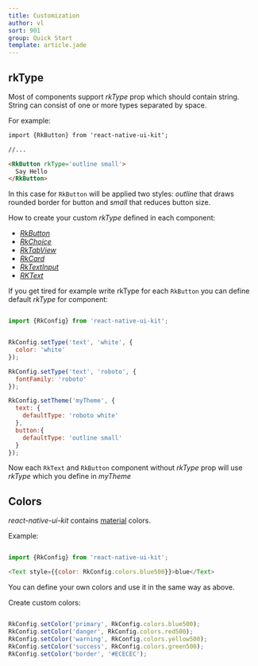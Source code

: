 ```yaml
---
title: Customization
author: vl
sort: 901
group: Quick Start
template: article.jade
---
```


<a href="#" id="rkType"></a>

## rkType

Most of components support *rkType* prop which should contain string. 
String can consist of one or more types separated by space. 

For example: 

```html
import {RkButton} from 'react-native-ui-kit';

//... 

<RkButton rkType='outline small'>
  Say Hello
</RkButton>

```

In this case for `RkButton` will be applied two styles: *outline* that 
draws rounded border for button and *small* that reduces button size.

How to create your custom *rkType* defined in each component:

- *[RkButton](../button#custom)*  
- *[RkChoice](../choice#custom)*  
- *[RkTabView](../tab#custom)*  
- *[RkCard](../card#custom)*  
- *[RkTextInput](../input#custom)*  
- *[RKText](../text#custom)*  

If you get tired for example write rkType for each `RkButton` you can define
default *rkType* for component:
 
```javascript

import {RkConfig} from 'react-native-ui-kit';


RkConfig.setType('text', 'white', {
  color: 'white'
});

RkConfig.setType('text', 'roboto', {
  fontFamily: 'roboto'
});

RkConfig.setTheme('myTheme', {
  text: {
    defaultType: 'roboto white'
  },
  button:{
    defaultType: 'outline small'
  }
});

```
 
Now each `RkText` and `RkButton` component without *rkType* 
prop will use *rkType* which you define in *myTheme* 
 

## Colors

*react-native-ui-kit* contains [material](https://material.io/guidelines/style/color.html#color-color-palette) colors.
 
Example:

```javascript 

import {RkConfig} from 'react-native-ui-kit';

<Text style={{color: RkConfig.colors.blue500}}>blue</Text>

```

You can define your own colors and use it in the same way as above.

Create custom colors:

```javascript 

RkConfig.setColor('primary', RkConfig.colors.blue500);
RkConfig.setColor('danger', RkConfig.colors.red500);
RkConfig.setColor('warning', RkConfig.colors.yellow500);
RkConfig.setColor('success', RkConfig.colors.green500);
RkConfig.setColor('border', '#ECECEC');

```

